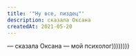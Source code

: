 ```yaml
---
title: '"Ну все, пиздец"'
description: сказала Оксана
createdAt: 2021-05-20
---
```


— сказала Оксана — мой психолог))))))))
